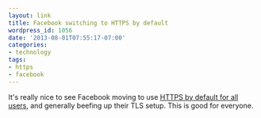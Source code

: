 ```yaml
---
layout: link
title: Facebook switching to HTTPS by default
wordpress_id: 1056
date: '2013-08-01T07:55:17-07:00'
categories:
- technology
tags:
- https
- facebook
---
```

It's really nice to see Facebook moving to use [HTTPS by default for all users](https://www.facebook.com/notes/facebook-engineering/secure-browsing-by-defa%20ult/10151590414803920), and generally beefing up their TLS setup.  This is good for everyone.
